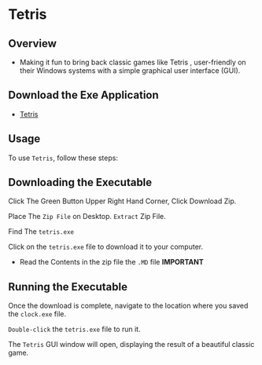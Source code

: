 # Tetris

##  Overview
-  Making it fun to bring back classic games like Tetris , user-friendly on their Windows systems with a simple graphical user interface (GUI).

## Download the Exe Application

- [Tetris](https://github.com/KernFerm/Tetris-exe/releases/tag/tetris)

## Usage
To use `Tetris`, follow these steps:

## Downloading the Executable
Click The Green Button Upper Right Hand Corner, Click Download Zip.

Place The `Zip File` on Desktop. `Extract` Zip File.

Find The `tetris.exe`

Click on the `tetris.exe` file to download it to your computer.

- Read the Contents in the zip file  the ` .MD ` file **IMPORTANT**

## Running the Executable
Once the download is complete, navigate to the location where you saved the `clock.exe` file.

`Double-click` the `tetris.exe` file to run it.

The `Tetris` GUI window will open, displaying the result of a beautiful classic game.
